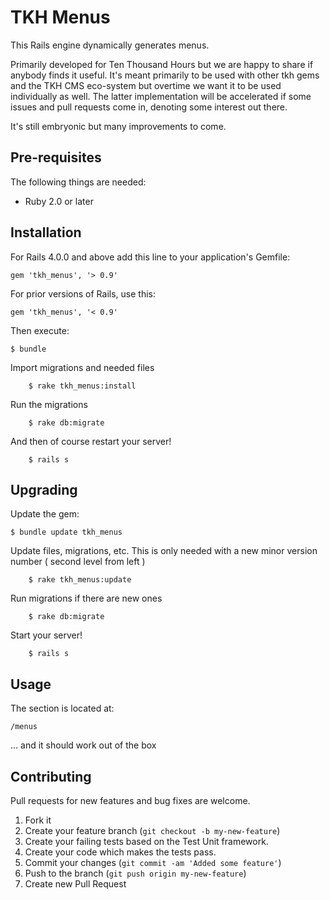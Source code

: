# TKH Menus

This Rails engine dynamically generates menus.

Primarily developed for Ten Thousand Hours but we are happy to share if anybody finds it useful. It's meant primarily to be used with other tkh gems and the TKH CMS eco-system but overtime we want it to be used individually as well. The latter implementation will be accelerated if some issues and pull requests come in, denoting some interest out there.

It's still embryonic but many improvements to come.


## Pre-requisites

The following things are needed:

* Ruby 2.0 or later


## Installation

For Rails 4.0.0 and above add this line to your application's Gemfile:

    gem 'tkh_menus', '> 0.9'

For prior versions of Rails, use this:

    gem 'tkh_menus', '< 0.9'

Then execute:

    $ bundle

Import migrations and needed files

		$ rake tkh_menus:install

Run the migrations

		$ rake db:migrate

And then of course restart your server!

		$ rails s


## Upgrading

Update the gem:

    $ bundle update tkh_menus

Update files, migrations, etc. This is only needed with a new minor version number ( second level from left )

		$ rake tkh_menus:update

Run migrations if there are new ones

		$ rake db:migrate

Start your server!

		$ rails s


## Usage


The section is located at:

    /menus

... and it should work out of the box


## Contributing

Pull requests for new features and bug fixes are welcome.

1. Fork it
2. Create your feature branch (`git checkout -b my-new-feature`)
3. Create your failing tests based on the Test Unit framework.
4. Create your code which makes the tests pass.
5. Commit your changes (`git commit -am 'Added some feature'`)
6. Push to the branch (`git push origin my-new-feature`)
7. Create new Pull Request
